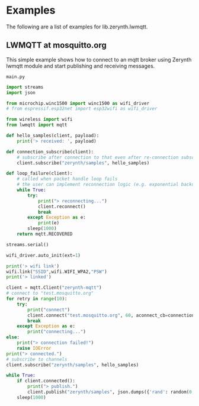 # Examples

The following are a list of examples for lib.zerynth.lwmqtt.

## LWMQTT at mosquitto.org


This simple example shows how to connect to an mqtt broker using Zerynth lwmqtt module and start publishing and receiving messages.



```main.py```

```python
import streams
import json

from microchip.winc1500 import winc1500 as wifi_driver
# from espressif.esp32net import esp32wifi as wifi_driver

from wireless import wifi
from lwmqtt import mqtt

def hello_samples(client, payload):
    print('> received: ', payload)

def connection_subscribe(client):
    # subscribe after connection to that even after re-connection subscription are renewed
    client.subscribe("zerynth/samples", hello_samples)

def loop_failure(client):
    # called when packet handle loop fails
    # the user can implement reconnection logic (e.g. exponential backoff) here
    while True:
        try:
            print("> reconnecting...")
            client.reconnect()
            break
        except Exception as e:
            print(e)
        sleep(1000)
    return mqtt.RECOVERED

streams.serial()

wifi_driver.auto_init(ext=1)

print('> wifi link')
wifi.link("SSID",wifi.WIFI_WPA2,"PSW")
print('> linked')

client = mqtt.Client("zerynth-mqtt")
# connect to "test.mosquitto.org"
for retry in range(10):
    try:
        print("connect")
        client.connect("test.mosquitto.org", 60, aconnect_cb=connection_subscribe, loop_failure=loop_failure)
        break
    except Exception as e:
        print("connecting...")
else:
    print("> connection failed!")
    raise IOError
print("> connected.")
# subscribe to channels
client.subscribe("zerynth/samples", hello_samples)

while True:
    if client.connected():
        print("> publish.")
        client.publish("zerynth/samples", json.dumps({'rand': random(0,10)}))
    sleep(1000)

```

